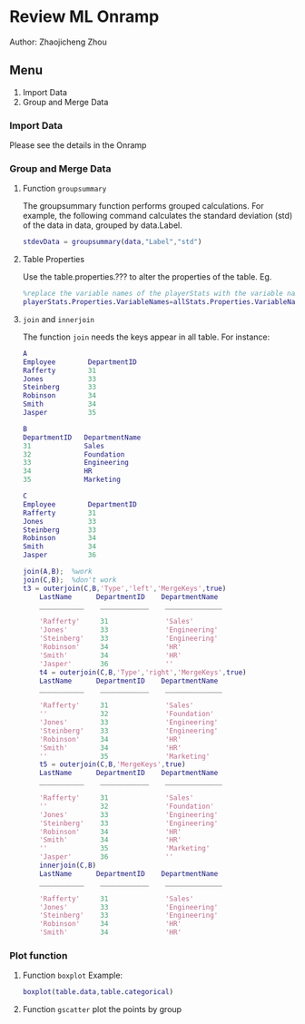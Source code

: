 # Review ML Onramp

 Author: Zhaojicheng Zhou

## Menu

1. Import Data
2. Group and Merge Data

### Import Data

Please see the details in the Onramp

### Group and Merge Data

1. Function `groupsummary`

    The groupsummary function performs grouped calculations. For example, the following command calculates the standard deviation (std) of the data in data, grouped by data.Label.

    ```matlab
    stdevData = groupsummary(data,"Label","std")
    ```

2. Table Properties

    Use the table.properties.??? to alter the properties of the table. Eg.

    ```matlab
    %replace the variable names of the playerStats with the variable names of the table allStats
    playerStats.Properties.VariableNames=allStats.Properties.VariableNames;
    ```

3. `join` and `innerjoin`

    The function `join` needs the keys appear in all table. For instance:

    ```matlab
    A
    Employee        DepartmentID
    Rafferty        31
    Jones           33
    Steinberg       33
    Robinson        34
    Smith           34
    Jasper          35

    B
    DepartmentID   DepartmentName
    31             Sales
    32             Foundation
    33             Engineering
    34             HR
    35             Marketing

    C
    Employee        DepartmentID
    Rafferty        31
    Jones           33
    Steinberg       33
    Robinson        34
    Smith           34
    Jasper          36

    join(A,B);  %work
    join(C,B);  %don't work
    t3 = outerjoin(C,B,'Type','left','MergeKeys',true)
        LastName      DepartmentID    DepartmentName
        ___________    ____________    ______________

        'Rafferty'     31              'Sales'       
        'Jones'        33              'Engineering' 
        'Steinberg'    33              'Engineering' 
        'Robinson'     34              'HR'          
        'Smith'        34              'HR'          
        'Jasper'       36              ''
        t4 = outerjoin(C,B,'Type','right','MergeKeys',true)
        LastName      DepartmentID    DepartmentName
        ___________    ____________    ______________

        'Rafferty'     31              'Sales'       
        ''             32              'Foundation' 
        'Jones'        33              'Engineering' 
        'Steinberg'    33              'Engineering' 
        'Robinson'     34              'HR'          
        'Smith'        34              'HR'          
        ''             35              'Marketing'
        t5 = outerjoin(C,B,'MergeKeys',true)
        LastName      DepartmentID    DepartmentName
        ___________    ____________    ______________

        'Rafferty'     31              'Sales'       
        ''             32              'Foundation'  
        'Jones'        33              'Engineering' 
        'Steinberg'    33              'Engineering' 
        'Robinson'     34              'HR'          
        'Smith'        34              'HR'          
        ''             35              'Marketing'  
        'Jasper'       36              ''
        innerjoin(C,B)
        LastName      DepartmentID    DepartmentName
        ___________    ____________    ______________

        'Rafferty'     31              'Sales'       
        'Jones'        33              'Engineering' 
        'Steinberg'    33              'Engineering' 
        'Robinson'     34              'HR'          
        'Smith'        34              'HR'    
    ```

### Plot function

1. Function `boxplot`
    Example:

    ```matlab
    boxplot(table.data,table.categorical)
    ```

2. Function `gscatter`
   plot the points by group
